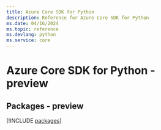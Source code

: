 ```yaml
---
title: Azure Core SDK for Python
description: Reference for Azure Core SDK for Python
ms.date: 04/16/2024
ms.topic: reference
ms.devlang: python
ms.service: core
---
```

# Azure Core SDK for Python - preview
## Packages - preview
[!INCLUDE [packages](core-index.md)]